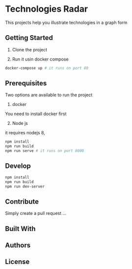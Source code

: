 
# Technologies Radar
This projects help you illustrate technologies in a graph form

## Getting Started

1. Clone the project

2. Run it usin docker compose

```bash
docker-compose up # it runs on port 80
```

## Prerequisites

Two options are available to run the project

1. docker

You need to install docker first

2. Node js

it requires nodejs 8,

```bash
npm install
npm run build
npm run serve # it runs on port 8000
```


## Develop


```bash
npm install
npm run build
npm run dev-server
```

## Contribute

Simply create a pull request ...

## Built With


## Authors


## License